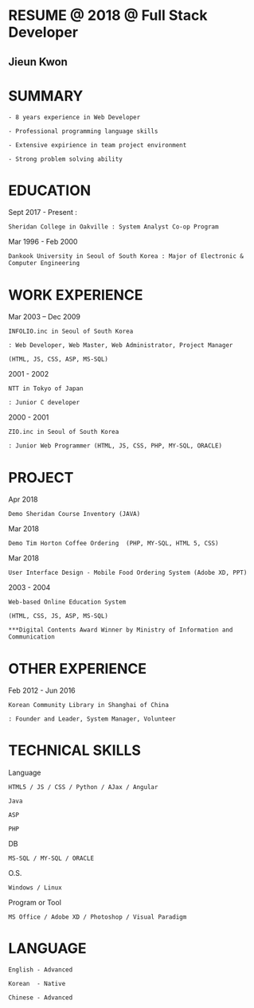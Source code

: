
# RESUME @ 2018 @ Full Stack Developer


 Jieun Kwon
---------------


# SUMMARY


    - 8 years experience in Web Developer 

    - Professional programming language skills
    
    - Extensive expirience in team project environment 
    
    - Strong problem solving ability


# EDUCATION



Sept 2017 - Present	: 

    Sheridan College in Oakville : System Analyst Co-op Program
    
Mar 1996 - Feb 2000	

    Dankook University in Seoul of South Korea : Major of Electronic & Computer Engineering    
    


# WORK EXPERIENCE                 



Mar 2003 – Dec 2009	

    INFOLIO.inc in Seoul of South Korea
    
    : Web Developer, Web Master, Web Administrator, Project Manager
    
    (HTML, JS, CSS, ASP, MS-SQL) 
    
2001 - 2002	

    NTT in Tokyo of Japan
    
    : Junior C developer
    
2000 - 2001	

    ZIO.inc in Seoul of South Korea
    
    : Junior Web Programmer (HTML, JS, CSS, PHP, MY-SQL, ORACLE) 
    


# PROJECT



Apr 2018	

    Demo Sheridan Course Inventory (JAVA) 
    
Mar 2018	

    Demo Tim Horton Coffee Ordering  (PHP, MY-SQL, HTML 5, CSS)
    
Mar 2018	

    User Interface Design - Mobile Food Ordering System (Adobe XD, PPT) 
    
2003 - 2004	

    Web-based Online Education System
    
    (HTML, CSS, JS, ASP, MS-SQL)
    
    ***Digital Contents Award Winner by Ministry of Information and Communication 



# OTHER EXPERIENCE



Feb 2012 - Jun 2016

    Korean Community Library in Shanghai of China 
    
    : Founder and Leader, System Manager, Volunteer 
    


# TECHNICAL SKILLS


Language 
    
    HTML5 / JS / CSS / Python / AJax / Angular

    Java

    ASP

    PHP

DB 

    MS-SQL / MY-SQL / ORACLE

O.S. 
    
    Windows / Linux 


Program or Tool

    MS Office / Adobe XD / Photoshop / Visual Paradigm


# LANGUAGE


    English - Advanced

    Korean  - Native

    Chinese - Advanced

